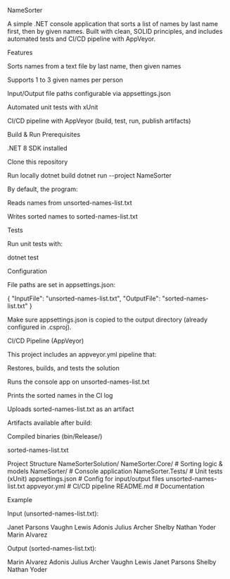 NameSorter

A simple .NET console application that sorts a list of names by last name first, then by given names.
Built with clean, SOLID principles, and includes automated tests and CI/CD pipeline with AppVeyor.

Features

Sorts names from a text file by last name, then given names

Supports 1 to 3 given names per person

Input/Output file paths configurable via appsettings.json

Automated unit tests with xUnit

CI/CD pipeline with AppVeyor (build, test, run, publish artifacts)

Build & Run
Prerequisites

.NET 8 SDK installed

Clone this repository

Run locally
dotnet build
dotnet run --project NameSorter

By default, the program:

Reads names from unsorted-names-list.txt

Writes sorted names to sorted-names-list.txt

Tests

Run unit tests with:

dotnet test

Configuration

File paths are set in appsettings.json:

{
"InputFile": "unsorted-names-list.txt",
"OutputFile": "sorted-names-list.txt"
}

Make sure appsettings.json is copied to the output directory (already configured in .csproj).

CI/CD Pipeline (AppVeyor)

This project includes an appveyor.yml pipeline that:

Restores, builds, and tests the solution

Runs the console app on unsorted-names-list.txt

Prints the sorted names in the CI log

Uploads sorted-names-list.txt as an artifact

Artifacts available after build:

Compiled binaries (bin/Release/)

sorted-names-list.txt

Project Structure
NameSorterSolution/
NameSorter.Core/ # Sorting logic & models
NameSorter/ # Console application
NameSorter.Tests/ # Unit tests (xUnit)
appsettings.json # Config for input/output files
unsorted-names-list.txt
appveyor.yml # CI/CD pipeline
README.md # Documentation

Example

Input (unsorted-names-list.txt):

Janet Parsons
Vaughn Lewis
Adonis Julius Archer
Shelby Nathan Yoder
Marin Alvarez

Output (sorted-names-list.txt):

Marin Alvarez
Adonis Julius Archer
Vaughn Lewis
Janet Parsons
Shelby Nathan Yoder
